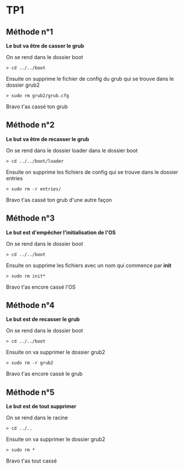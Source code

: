 # TP1

## Méthode n°1

**Le but va être de casser le grub**

On se rend dans le dossier boot
```
> cd ../../boot
```

Ensuite on supprime le fichier de config du grub qui se trouve dans le dossier grub2
```
> sudo rm grub2/grub.cfg
```

Bravo t'as cassé ton grub

## Méthode n°2

**Le but va être de recasser le grub**

On se rend dans le dossier loader dans le dossier boot
```
> cd ../../boot/loader
```

Ensuite on supprime les fichiers de config qui se trouve dans le dossier entries
```
> sudo rm -r entries/
```

Bravo t'as cassé ton grub d'une autre façon

## Méthode n°3

**Le but est d'empêcher l'initialisation de l'OS**

On se rend dans le dossier boot
```
> cd ../../boot
```

Ensuite on supprime les fichiers avec un nom qui commence par **init**
```
> sudo rm init*
```
Bravo t'as encore cassé l'OS

## Méthode n°4

**Le but est de recasser le grub**

On se rend dans le dossier boot
```
> cd ../../boot
```

Ensuite on va supprimer le dossier grub2
```
> sudo rm -r grub2
```
Bravo t'as encore cassé le grub

## Méthode n°5

**Le but est de tout supprimer**

On se rend dans le racine
```
> cd ../..
```

Ensuite on va supprimer le dossier grub2
```
> sudo rm *
```
Bravo t'as tout cassé
